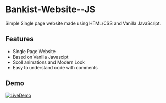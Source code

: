 # Bankist-Website--JS
Simple Single page website made using HTML/CSS and Vanilla JavaScript.


## Features

- Single Page Website
- Based on Vanilla Javascipt
- Scoll animations and Modern Look
- Easy to understand code with comments 


## Demo

[![LiveDemo](https://img.shields.io/static/v1?label=LIVE&message=ClickToView&color=red)](https://devmuzaky.github.io/Bankist-Website--JS/)
